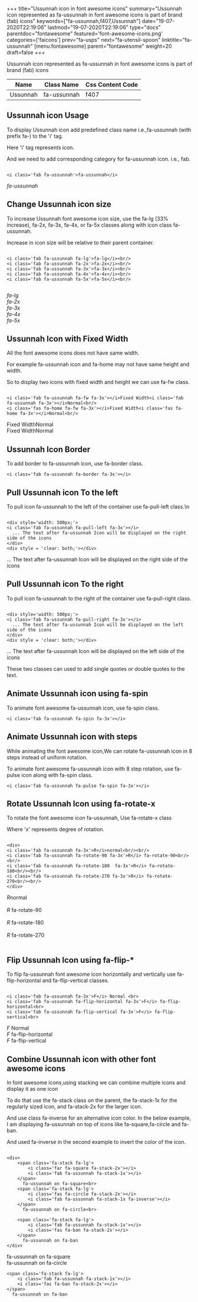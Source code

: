 +++
title="Ussunnah icon in font awesome icons"
summary="Ussunnah icon represented as fa-ussunnah in font awesome icons is part of brand (fab) icons"
keywords=["fa-ussunnah,f407,Ussunnah"]
date="19-07-2020T22:19:06"
lastmod="19-07-2020T22:19:06"
type="docs"
parentdoc="fontawesome"
featured='font-awesome-icons.png'
categories=['faicons']
prev="fa-usps"
next="fa-utensil-spoon"
linktitle="fa-ussunnah"
[menu.fontawesome]
parent="fontawesome"
weight=20
draft=false
+++


Ussunnah icon represented as fa-ussunnah in font awesome icons is part of brand (fab) icons

<div class='table-responsive'><table class='table'><thead><tr><th>Name</th><th>Class Name</th><th>Css Content Code</th></tr></thead><tbody><tr><td>Ussunnah</td><td>fa-ussunnah</td><td>f407</td></tr></tbody></table></div>



## Ussunnah icon Usage

To display Ussunnah icon add predefined class name i.e.,fa-ussunnah (with prefix fa-) to the 'i' tag.

Here 'i' tag represents icon.

And we need to add corresponding category for fa-ussunnah icon. i.e., fab.


```

<i class='fab fa-ussunnah'>fa-ussunnah</i>
```

<i class='fab fa-ussunnah'>fa-ussunnah</i>




## Change Ussunnah icon size
To increase Ussunnah font awesome icon size, use the fa-lg (33% increase), fa-2x, fa-3x, fa-4x, or fa-5x classes along with icon class fa-ussunnah.

Increase in icon size will be relative to their parent container. 

```

<i class='fab fa-ussunnah fa-lg'>fa-lg</i><br/>
<i class='fab fa-ussunnah fa-2x'>fa-2x</i><br/>
<i class='fab fa-ussunnah fa-3x'>fa-3x</i><br/>
<i class='fab fa-ussunnah fa-4x'>fa-4x</i><br/>
<i class='fab fa-ussunnah fa-5x'>fa-5x</i><br/>
            
```

<i class='fab fa-ussunnah fa-lg'>fa-lg</i><br/>
<i class='fab fa-ussunnah fa-2x'>fa-2x</i><br/>
<i class='fab fa-ussunnah fa-3x'>fa-3x</i><br/>
<i class='fab fa-ussunnah fa-4x'>fa-4x</i><br/>
<i class='fab fa-ussunnah fa-5x'>fa-5x</i><br/>
            



## Ussunnah Icon with Fixed Width 

All the font awesome icons does not have same width.

For example fa-ussunnah icon and fa-home may not have same height and width.

So to display two icons with fixed width and height we can use fa-fw class.


```

<i class='fab fa-ussunnah fa-fw fa-3x'></i>Fixed Width<i class='fab fa-ussunnah fa-3x'></i>Normal<br/>
<i class='fas fa-home fa-fw fa-3x'></i>Fixed Width<i class='fas fa-home fa-3x'></i>Normal<br/>
```

<i class='fab fa-ussunnah fa-fw fa-3x'></i>Fixed Width<i class='fab fa-ussunnah fa-3x'></i>Normal<br/>
<i class='fas fa-home fa-fw fa-3x'></i>Fixed Width<i class='fas fa-home fa-3x'></i>Normal<br/>



## Ussunnah Icon Border 

To add border to fa-ussunnah icon, use fa-border class.


```
<i class='fab fa-ussunnah fa-border fa-3x'></i>

```
<i class='fab fa-ussunnah fa-border fa-3x'></i>





## Pull Ussunnah icon To the left

To pull icon fa-ussunnah to the left of the container use fa-pull-left class.\n

```

<div style='width: 500px;'>
<i class='fab fa-ussunnah fa-pull-left fa-3x'></i>
  ... The text after fa-ussunnah Icon will be displayed on the right side of the icons
</div>
<div style = 'clear: both;'></div>
```

<div style='width: 500px;'>
<i class='fab fa-ussunnah fa-pull-left fa-3x'></i>
  ... The text after fa-ussunnah Icon will be displayed on the right side of the icons
</div>
<div style = 'clear: both;'></div>




## Pull Ussunnah icon To the right
To pull icon fa-ussunnah to the right of the container use fa-pull-right class.

```

<div style='width: 500px;'>
<i class='fab fa-ussunnah fa-pull-right fa-3x'></i>
  ... The text after fa-ussunnah Icon will be displayed on the left side of the icons
</div>
<div style = 'clear: both;'></div>
```

<div style='width: 500px;'>
<i class='fab fa-ussunnah fa-pull-right fa-3x'></i>
  ... The text after fa-ussunnah Icon will be displayed on the left side of the icons
</div>
<div style = 'clear: both;'></div>

These two classes can used to add single quotes or double quotes to the text.


## Animate Ussunnah icon using fa-spin
To animate font awesome fa-ussunnah icon, use fa-spin class.

```
<i class='fab fa-ussunnah fa-spin fa-3x'></i>
```
<i class='fab fa-ussunnah fa-spin fa-3x'></i>




## Animate Ussunnah icon with steps
While animating the font awesome icon,We can rotate fa-ussunnah icon in 8 steps instead of uniform rotation.

To animate font awesome fa-ussunnah icon with 8 step rotation, use fa-pulse icon along with fa-spin class.


```
<i class='fab fa-ussunnah fa-pulse fa-spin fa-3x'></i>

```
<i class='fab fa-ussunnah fa-pulse fa-spin fa-3x'></i>





## Rotate Ussunnah Icon using fa-rotate-x
To rotate the font awesome icon fa-ussunnah, Use fa-rotate-x class

Where 'x' represents degree of rotation.


```

<div>
<i class='fab fa-ussunnah fa-3x'>R</i>normal<br/><br/>
<i class='fab fa-ussunnah fa-rotate-90 fa-3x'>R</i> fa-rotate-90<br/><br/> 
<i class='fab fa-ussunnah fa-rotate-180  fa-3x'>R</i> fa-rotate-180<br/><br/> 
<i class='fab fa-ussunnah fa-rotate-270 fa-3x'>R</i> fa-rotate-270<br/><br/>
</div>
```

<div>
<i class='fab fa-ussunnah fa-3x'>R</i>normal<br/><br/>
<i class='fab fa-ussunnah fa-rotate-90 fa-3x'>R</i> fa-rotate-90<br/><br/> 
<i class='fab fa-ussunnah fa-rotate-180  fa-3x'>R</i> fa-rotate-180<br/><br/> 
<i class='fab fa-ussunnah fa-rotate-270 fa-3x'>R</i> fa-rotate-270<br/><br/>
</div>




## Flip Ussunnah Icon using fa-flip-*
To flip fa-ussunnah font awesome icon horizontally and vertically use fa-flip-horizontal and fa-flip-vertical classes. 

```

<i class='fab fa-ussunnah fa-3x'>F</i> Normal <br>
<i class='fab fa-ussunnah fa-flip-horizontal fa-3x'>F</i> fa-flip-horizontal<br>
<i class='fab fa-ussunnah fa-flip-vertical fa-3x'>F</i> fa-flip-vertical<br>
```

<i class='fab fa-ussunnah fa-3x'>F</i> Normal <br>
<i class='fab fa-ussunnah fa-flip-horizontal fa-3x'>F</i> fa-flip-horizontal<br>
<i class='fab fa-ussunnah fa-flip-vertical fa-3x'>F</i> fa-flip-vertical<br>




## Combine Ussunnah icon with other font awesome icons
In font awesome icons,using stacking we can combine multiple icons and display it as one icon 

To do that use the fa-stack class on the parent, the fa-stack-1x for the regularly sized icon, and fa-stack-2x for the larger icon.

And use class fa-inverse for an alternative icon color. 
In the below example, I am displaying fa-ussunnah on top of icons like fa-square,fa-circle and fa-ban.

And used fa-inverse in the second example to invert the color of the icon.

```

<div>
    <span class='fa-stack fa-lg'>
        <i class='far fa-square fa-stack-2x'></i>
        <i class='fab fa-ussunnah fa-stack-1x'></i>
    </span>
      fa-ussunnah on fa-square<br>
    <span class='fa-stack fa-lg'>
        <i class='fas fa-circle fa-stack-2x'></i>
        <i class='fab fa-ussunnah fa-stack-1x fa-inverse'></i>
    </span>
      fa-ussunnah on fa-circle<br>

    <span class='fa-stack fa-lg'>
        <i class='fab fa-ussunnah fa-stack-1x'></i>
        <i class='fas fa-ban fa-stack-2x'></i>
    </span>
      fa-ussunnah on fa-ban
</div>
```

<div>
    <span class='fa-stack fa-lg'>
        <i class='far fa-square fa-stack-2x'></i>
        <i class='fab fa-ussunnah fa-stack-1x'></i>
    </span>
      fa-ussunnah on fa-square<br>
    <span class='fa-stack fa-lg'>
        <i class='fas fa-circle fa-stack-2x'></i>
        <i class='fab fa-ussunnah fa-stack-1x fa-inverse'></i>
    </span>
      fa-ussunnah on fa-circle<br>

    <span class='fa-stack fa-lg'>
        <i class='fab fa-ussunnah fa-stack-1x'></i>
        <i class='fas fa-ban fa-stack-2x'></i>
    </span>
      fa-ussunnah on fa-ban
</div>






